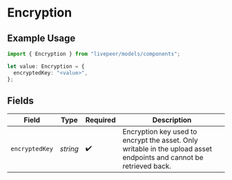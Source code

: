 # Encryption

## Example Usage

```typescript
import { Encryption } from "livepeer/models/components";

let value: Encryption = {
  encryptedKey: "<value>",
};
```

## Fields

| Field                                                                                                               | Type                                                                                                                | Required                                                                                                            | Description                                                                                                         |
| ------------------------------------------------------------------------------------------------------------------- | ------------------------------------------------------------------------------------------------------------------- | ------------------------------------------------------------------------------------------------------------------- | ------------------------------------------------------------------------------------------------------------------- |
| `encryptedKey`                                                                                                      | *string*                                                                                                            | :heavy_check_mark:                                                                                                  | Encryption key used to encrypt the asset. Only writable in the upload asset endpoints and cannot be retrieved back. |